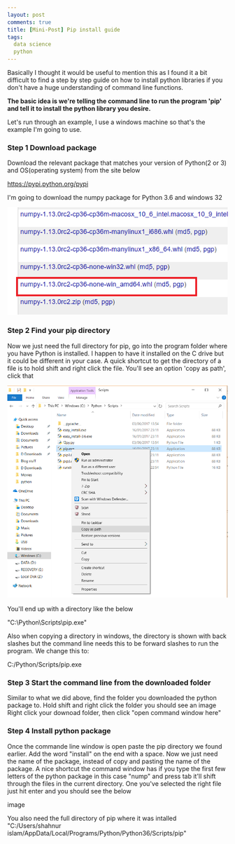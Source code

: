 ```yaml
---
layout: post
comments: true
title: [Mini-Post] Pip install guide
tags:
  data science
  python
---
```


Basically I thought it would be useful to mention this as I found it a bit difficult to find a step by step guide on how to install python libraries if you don't have a huge understanding of command line functions.

**The basic idea is we're telling the command line to run the program 'pip' and tell it to install the python library you desire.**

Let's run through an example, I use a windows machine so that's the example I'm going to use. 

### **Step 1 Download package**

Download the relevant package that matches your version of Python(2 or 3) and OS(operating system) from the site below 

https://pypi.python.org/pypi

I'm going to download the numpy package for Python 3.6 and windows 32

![Image](/img/Python%20Library.PNG)

### **Step 2 Find your pip directory**


Now we just need the full directory for pip, go into the program folder where you have Python is installed. I happen to have it installed on the C drive but it could be different in your case. A quick shortcut to get the directory of a file is to hold shift and right click the file. You'll see an option 'copy as path', click that

![Image](/img/Copy%20as%20path.PNG)

You'll end up with a directory like the below

"C:\Python\Scripts\pip.exe"

Also when copying a directory in windows, the directory is shown with back slashes but the command line needs this to be forward slashes to run the program. We change this to:

C:/Python/Scripts/pip.exe

### **Step 3 Start the command line from the downloaded folder**


Similar to what we did above, find the folder you downloaded the python package to. 
Hold shift and right click the folder you should see an image 
Right click your downoad folder, then click "open command window here"


### **Step 4 Install python package**
Once the commande line window is open paste the pip directory we found earlier.
Add the word "install" on the end with a space.
Now we just need the name of the package, instead of copy and pasting the name of the package. A nice shortcut the command window has if you type the first few letters of the python package in this case "nump" and  press tab it'll shift through the files in the current directory. One you've selected the right file just hit enter and you should see the below



image






You also need the full directory of pip where it was intalled
"C:/Users/shahnur islam/AppData/Local/Programs/Python/Python36/Scripts/pip" 

